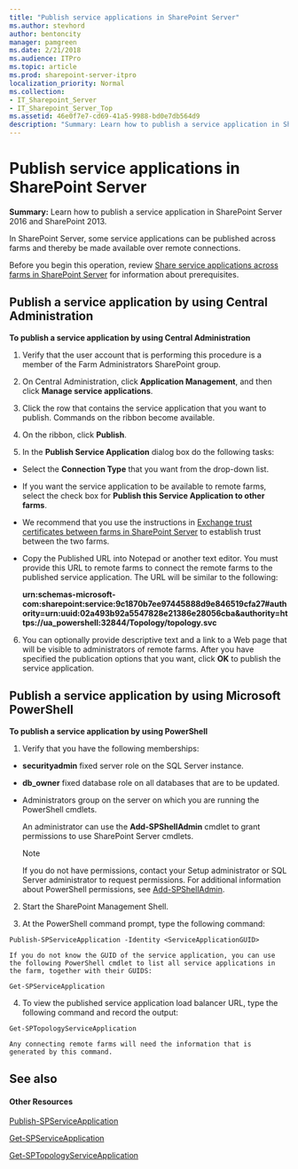 ```yaml
---
title: "Publish service applications in SharePoint Server"
ms.author: stevhord
author: bentoncity
manager: pamgreen
ms.date: 2/21/2018
ms.audience: ITPro
ms.topic: article
ms.prod: sharepoint-server-itpro
localization_priority: Normal
ms.collection:
- IT_Sharepoint_Server
- IT_Sharepoint_Server_Top
ms.assetid: 46e0f7e7-cd69-41a5-9988-bd0e7db564d9
description: "Summary: Learn how to publish a service application in SharePoint Server 2016 and SharePoint 2013."
---
```


# Publish service applications in SharePoint Server

 **Summary:** Learn how to publish a service application in SharePoint Server 2016 and SharePoint 2013. 
  
In SharePoint Server, some service applications can be published across farms and thereby be made available over remote connections.
  
    
Before you begin this operation, review [Share service applications across farms in SharePoint Server](share-service-applications-across-farms.md) for information about prerequisites.

## Publish a service application by using Central Administration 
  
 **To publish a service application by using Central Administration**
  
1. Verify that the user account that is performing this procedure is a member of the Farm Administrators SharePoint group.
    
2. On Central Administration, click **Application Management**, and then click **Manage service applications**.
    
3. Click the row that contains the service application that you want to publish. Commands on the ribbon become available.
    
4. On the ribbon, click **Publish**.
    
5. In the **Publish Service Application** dialog box do the following tasks: 
    
  - Select the **Connection Type** that you want from the drop-down list. 
    
  - If you want the service application to be available to remote farms, select the check box for **Publish this Service Application to other farms**.
    
  - We recommend that you use the instructions in [Exchange trust certificates between farms in SharePoint Server](exchange-trust-certificates-between-farms.md) to establish trust between the two farms. 
    
  - Copy the Published URL into Notepad or another text editor. You must provide this URL to remote farms to connect the remote farms to the published service application. The URL will be similar to the following:
    
    **urn:schemas-microsoft-com:sharepoint:service:9c1870b7ee97445888d9e846519cfa27#authority=urn:uuid:02a493b92a5547828e21386e28056cba&amp;authority=https://ua_powershell:32844/Topology/topology.svc**
    
6. You can optionally provide descriptive text and a link to a Web page that will be visible to administrators of remote farms. After you have specified the publication options that you want, click **OK** to publish the service application. 
    
## Publish a service application by using Microsoft PowerShell

 **To publish a service application by using PowerShell**
  
1. Verify that you have the following memberships:
    
  - **securityadmin** fixed server role on the SQL Server instance. 
    
  - **db_owner** fixed database role on all databases that are to be updated. 
    
  - Administrators group on the server on which you are running the PowerShell cmdlets.
    
    An administrator can use the **Add-SPShellAdmin** cmdlet to grant permissions to use SharePoint Server cmdlets. 
    
    > [!NOTE]
    > If you do not have permissions, contact your Setup administrator or SQL Server administrator to request permissions. For additional information about PowerShell permissions, see [Add-SPShellAdmin](http://technet.microsoft.com/library/2ddfad84-7ca8-409e-878b-d09cb35ed4aa.aspx). 
  
2. Start the SharePoint Management Shell.
    
3. At the PowerShell command prompt, type the following command:
    
  ```
  Publish-SPServiceApplication -Identity <ServiceApplicationGUID>
  ```

    If you do not know the GUID of the service application, you can use the following PowerShell cmdlet to list all service applications in the farm, together with their GUIDS:
    
  ```
  Get-SPServiceApplication
  ```

4. To view the published service application load balancer URL, type the following command and record the output: 
    
  ```
  Get-SPTopologyServiceApplication
  ```

    Any connecting remote farms will need the information that is generated by this command.
    
## See also

#### Other Resources

[Publish-SPServiceApplication](http://technet.microsoft.com/library/9ddfa710-05cd-4d1c-83b7-8528f6ed12ad.aspx)
  
[Get-SPServiceApplication](http://technet.microsoft.com/library/71a467dc-3b95-4b65-af93-0d0d6ebb8326.aspx)
  
[Get-SPTopologyServiceApplication](http://technet.microsoft.com/library/fc40e2b8-5710-4034-b37f-b4e61008410a.aspx)

